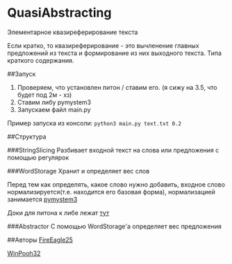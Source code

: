 # QuasiAbstracting
Элементарное квазиреферирование текста

Если кратко, то квазиреферирование - это вычленение главных предложений из текста и формирование из них выходного текста.
Типа краткого содержания.

##Запуск
1. Проверяем, что установлен питон / ставим его. (я сижу на 3.5, что будет под 2м - хз)
2. Ставим либу pymystem3
3. Запускаем файл main.py

Пример запуска из консоли:
  `python3 main.py text.txt 0.2`

##Структура

###StringSlicing 
Разбивает входной текст на слова или предложения с помощью регулярок

###WordStorage 
Хранит и определяет вес слов

Перед тем как определять, какое слово нужно добавить, входное слово нормализируется(т.е. находится его базовая форма), 
нормализацией занимается [pymystem3](https://nlpub.ru/Mystem "pymystem3")

Доки для питона к либе лежат [тут](https://pypi.python.org/pypi/pymystem3/0.1.1 "документация либы для питона")

###Abstractor
С помощью WordStorage'а определяет вес предложения




##Авторы
  [FireEagle25](https://github.com/FireEagle25 "FireEagle25")

  [WinPooh32](https://github.com/WinPooh32 "WinPooh32")
